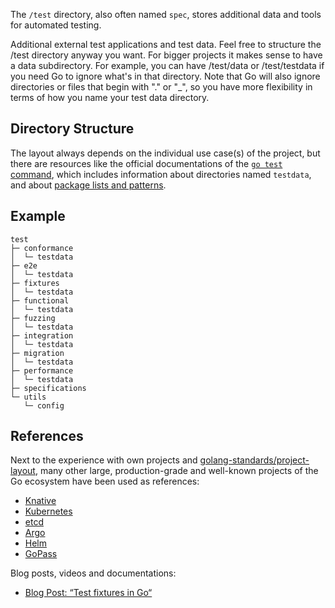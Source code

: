 The `/test` directory, also often named `spec`, stores additional data and tools for automated testing.

Additional external test applications and test data. Feel free to structure the /test directory anyway you want. For bigger projects it makes sense to have a data subdirectory. For example, you can have /test/data or /test/testdata if you need Go to ignore what's in that directory. Note that Go will also ignore directories or files that begin with "." or "\_", so you have more flexibility in terms of how you name your test data directory.

## Directory Structure

The layout always depends on the individual use case(s) of the project, but there are resources like the official documentations of the [`go test` command][10], which includes information about directories named `testdata`, and about [package lists and patterns][9].

## Example

```raw
test
├─ conformance
│  └─ testdata
├─ e2e
│  └─ testdata
├─ fixtures
│  └─ testdata
├─ functional
│  └─ testdata
├─ fuzzing
│  └─ testdata
├─ integration
│  └─ testdata
├─ migration
│  └─ testdata
├─ performance
│  └─ testdata
├─ specifications
└─ utils
   └─ config
```

## References

Next to the experience with own projects and [golang-standards/project-layout][1], many other large, production-grade and well-known projects of the Go ecosystem have been used as references:

- [Knative][7]
- [Kubernetes][8]
- [etcd][4]
- [Argo][3]
- [Helm][6]
- [GoPass][5]

Blog posts, videos and documentations:

- [Blog Post: “Test fixtures in Go“][2]

[1]: https://github.com/golang-standards/project-layout
[2]: https://dave.cheney.net/2016/05/10/test-fixtures-in-go
[3]: https://github.com/argoproj/argo/tree/master/test
[4]: https://github.com/etcd-io/etcd/tree/master/tests
[5]: https://github.com/gopasspw/gopass/tree/master/tests
[6]: https://github.com/helm/helm/tree/master/testdata
[7]: https://github.com/knative/serving/tree/master/test
[8]: https://github.com/kubernetes/kubernetes/tree/master/test
[9]: https://golang.org/cmd/go/#hdr-Package_lists_and_patterns
[10]: https://golang.org/pkg/cmd/go/internal/test
